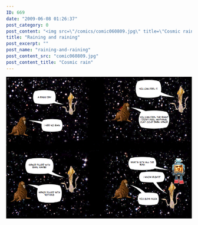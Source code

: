 ```yaml
---
ID: 669
date: "2009-06-08 01:26:37"
post_category: 0
post_content: "<img src=\"/comics/comic060809.jpg\" title=\"Cosmic rain\" />"
title: "Raining and raining"
post_excerpt: ""
post_name: "raining-and-raining"
post_content_src: "comic060809.jpg"
post_content_title: "Cosmic rain"
---
```



[![Cosmic rain](/comics-hi-res/comic060809.jpg)](/comics-hi-res/comic060809.jpg "Cosmic rain")
